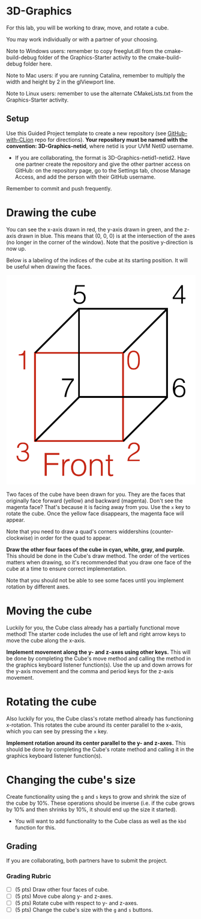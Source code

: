 # 3D-Graphics

For this lab, you will be working to draw, move, and rotate a cube.

You may work individually or with a partner of your choosing.

Note to Windows users: remember to copy freeglut.dll from the cmake-build-debug folder of the Graphics-Starter activity to the cmake-build-debug folder here.

Note to Mac users: if you are running Catalina, remember to multiply the width and height by 2 in the glViewport line.

Note to Linux users: remember to use the alternate CMakeLists.txt from the Graphics-Starter activity.

## Setup

Use this Guided Project template to create a new repository (see [GitHub-with-CLion](https://github.com/uvmcs120s2022/GitHub-with-CLion) repo for directions).
**Your repository must be named with the convention: 3D-Graphics-netid**, where netid is your UVM NetID username.
* If you are collaborating, the format is 3D-Graphics-netid1-netid2. Have one partner create the repository and give the other partner access on GitHub: on the repository page, go to the Settings tab, choose Manage Access, and add the person with their GitHub username.

Remember to commit and push frequently.

# Drawing the cube

You can see the x-axis drawn in red, the y-axis drawn in green, and the z-axis drawn in blue. This means that (0, 0, 0) is at the intersection of the axes (no longer in the corner of the window). Note that the positive y-direction is now up.

Below is a labeling of the indices of the cube at its starting position. It will be useful when drawing the faces.

![Image of Cube](CubeCoords.png)

Two faces of the cube have been drawn for you. They are the faces that originally face forward (yellow) and backward (magenta). Don't see the magenta face? That's because it is facing away from you. Use the ```x``` key to rotate the cube. Once the yellow face disappears, the magenta face will appear.

Note that you need to draw a quad's corners widdershins (counter-clockwise) in order for the quad to appear.

**Draw the other four faces of the cube in cyan, white, gray, and purple.** This should be done in the Cube's draw method. The order of the vertices matters when drawing, so it's recommended that you draw one face of the cube at a time to ensure correct implementation.

Note that you should not be able to see some faces until you implement rotation by different axes.

# Moving the cube

Luckily for you, the Cube class already has a partially functional move method! The starter code includes the use of left and right arrow keys to move the cube along the x-axis. 

**Implement movement along the y- and z-axes using other keys.** This will be done by completing the Cube's move method and calling the method in the graphics keyboard listener function(s). Use the up and down arrows for the y-axis movement and the comma and period keys for the z-axis movement.

# Rotating the cube

Also luckily for you, the Cube class's rotate method already has functioning x-rotation. This rotates the cube around its center parallel to the x-axis, which you can see by pressing the ```x``` key. 

**Implement rotation around its center parallel to the y- and z-axes.** This should be done by completing the Cube's rotate method and calling it in the graphics keyboard listener function(s).

# Changing the cube's size

Create functionality using the `g` and `s` keys to grow and shrink the size of the cube by 10%. These operations should be inverse (i.e. if the cube grows by 10% and then shrinks by 10%, it should end up the size it started).
* You will want to add functionality to the Cube class as well as the `kbd` function for this.

## Grading

If you are collaborating, both partners have to submit the project.

### Grading Rubric
- [ ] (5 pts) Draw other four faces of cube.
- [ ] (5 pts) Move cube along y- and z-axes.
- [ ] (5 pts) Rotate cube with respect to y- and z-axes.
- [ ] (5 pts) Change the cube's size with the `g` and `s` buttons.
